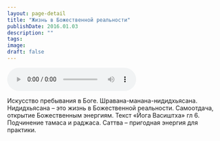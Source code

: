 ```yaml
---
layout: page-detail
title: "Жизнь в Божественной реальности"
publishDate: 2016.01.03
description: ""
tags:
image:
draft: false
---
```


<audio title="2016.01.03 - Жизнь в Божественной реальности.mp3" src="/upload/iblock/1b4/1b4e69f7e2a26d390a87d354872201f2.mp3" controls=""></audio>

 Искусство пребывания в Боге. Шравана-манана-нидидхьясана. Нидидхьясана – это жизнь в Божественной реальности. Самоотдача, открытие Божественным энергиям. Текст «Йога Васиштха» гл 6\. Подчинение тамаса и раджаса. Саттва – пригодная энергия для практики. 

  
